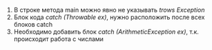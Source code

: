 1. В строке метода main можно явно не указывать <i>trows Exception</i>
2. Блок кода <i>catch (Throwable ex)</i>, нужно расположить после всех блоков catch
3. Необходимо добавить блок <i>catch (ArithmeticException ex)</i>, т.к. происходит работа с числами